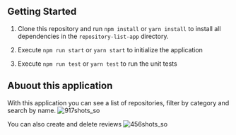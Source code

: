 ## Getting Started

1. Clone this repository and run `npm install` or `yarn install` to install all dependencies in the `repository-list-app` directory.

2. Execute `npm run start` or `yarn start` to initialize the application

3. Execute `npm run test` or `yarn test` to run the unit tests

## Abuout this application

With this application you can see a list of repositories, filter by category and search by name.
![917shots_so](https://github.com/alexismunoz1/repository-list-app/assets/77214476/53997953-ec2a-462e-9a79-c074e87fbfe1)

You can also create and delete reviews
![456shots_so](https://github.com/alexismunoz1/repository-list-app/assets/77214476/04051c75-e293-4904-9677-3887fd7abe36)

